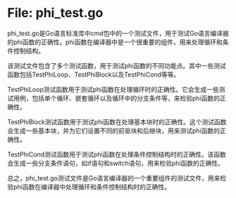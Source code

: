 # File: phi_test.go

phi_test.go是Go语言标准库中cmd包中的一个测试文件，用于测试Go语言编译器的phi函数的正确性。phi函数在编译器中是一个很重要的组件，用来处理循环和条件控制结构。

该测试文件包含了多个测试函数，用于测试phi函数的不同功能点。其中一些测试函数包括TestPhiLoop、TestPhiBlock以及TestPhiCond等等。

TestPhiLoop测试函数用于测试phi函数在处理循环时的正确性。它会生成一些测试用例，包括单个循环、嵌套循环以及循环中的分支条件等，来检验phi函数的正确性。

TestPhiBlock测试函数用于测试phi函数在处理基本块时的正确性。这个测试函数会生成一些基本块，并为它们设置不同的前驱块和后继块，用来测试phi函数的正确性。

TestPhiCond测试函数用于测试phi函数在处理条件控制结构时的正确性。该函数会生成一些分支条件语句，如if语句和switch语句，用来检验phi函数的正确性。

总之，phi_test.go测试文件是Go语言编译器的一个重要组件的测试文件，用来检验phi函数在编译器中处理循环和条件控制结构时的正确性。

